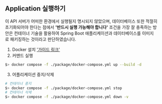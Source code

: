 
## Application 실행하기
이 API 서버가 어떠한 환경에서 실행될지 명시되지 않았으며, 데이터베이스 또한 적절히 초기화되어야 한다는 점에서 **'반드시 실행 가능해야 합니다'** 조건을 가장 잘 충족하는 방안은 컨테이너 기술을 활용하여 Spring Boot 애플리케이션과 데이터베이스를 이미지로 패키징하는 것이라고 판단하였습니다.

1. Docker 설치 ['가이드 링크'](https://docs.docker.com/engine/install/)
2. 커맨드 실행
```bash
$> docker compose -f ./package/docker-compose.yml up --build -d
```
3. 어플리케이션 중지/삭제
```bash 
# 컨테이너 중지
$> docker compose -f ./package/docker-compose.yml stop 
# 컨테이너 삭제
$> docker compose -f ./package/docker-compose.yml down -v
```
